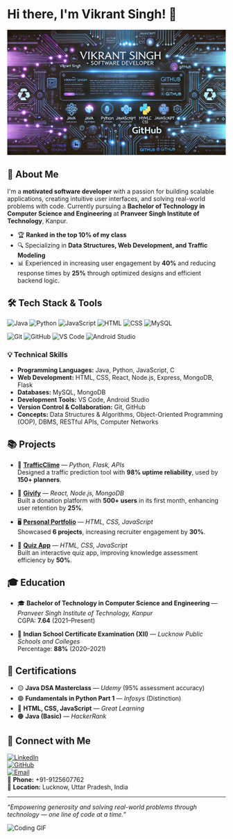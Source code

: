 # Hi there, I'm Vikrant Singh! 👋

![Profile Banner](https://github.com/vikrantsingh2003/vikrantsingh2003/blob/main/Banner.png.webp)


## 🚀 About Me

I'm a **motivated software developer** with a passion for building scalable applications, creating intuitive user interfaces, and solving real-world problems with code. Currently pursuing a **Bachelor of Technology in Computer Science and Engineering** at **Pranveer Singh Institute of Technology**, Kanpur.

- 🏆 **Ranked in the top 10% of my class**
- 🔍 Specializing in **Data Structures, Web Development, and Traffic Modeling**
- 📊 Experienced in increasing user engagement by **40%** and reducing response times by **25%** through optimized designs and efficient backend logic.

## 🛠️ Tech Stack & Tools

![Java](https://img.shields.io/badge/Java-007396?style=for-the-badge&logo=java&logoColor=white)
![Python](https://img.shields.io/badge/Python-3776AB?style=for-the-badge&logo=python&logoColor=white)
![JavaScript](https://img.shields.io/badge/JavaScript-F7DF1E?style=for-the-badge&logo=javascript&logoColor=black)
![HTML](https://img.shields.io/badge/HTML5-E34F26?style=for-the-badge&logo=html5&logoColor=white)
![CSS](https://img.shields.io/badge/CSS3-1572B6?style=for-the-badge&logo=css3&logoColor=white)
![MySQL](https://img.shields.io/badge/MySQL-4479A1?style=for-the-badge&logo=mysql&logoColor=white)

![Git](https://img.shields.io/badge/Git-F05032?style=for-the-badge&logo=git&logoColor=white)
![GitHub](https://img.shields.io/badge/GitHub-181717?style=for-the-badge&logo=github&logoColor=white)
![VS Code](https://img.shields.io/badge/VS%20Code-007ACC?style=for-the-badge&logo=visual-studio-code&logoColor=white)
![Android Studio](https://img.shields.io/badge/Android%20Studio-3DDC84?style=for-the-badge&logo=android-studio&logoColor=white)

### 💡 Technical Skills

- **Programming Languages:** Java, Python, JavaScript, C
- **Web Development:** HTML, CSS, React, Node.js, Express, MongoDB, Flask
- **Databases:** MySQL, MongoDB
- **Development Tools:** VS Code, Android Studio
- **Version Control & Collaboration:** Git, GitHub
- **Concepts:** Data Structures & Algorithms, Object-Oriented Programming (OOP), DBMS, RESTful APIs, Computer Networks

## 📚 Projects

- 🎯 **[TrafficClime](https://github.com/vikrantsingh2003/TrafficClime)** — *Python, Flask, APIs*  
  Designed a traffic prediction tool with **98% uptime reliability**, used by **150+ planners**.

- 🌟 **[Givify](https://github.com/vikrantsingh2003/Givify)** — *React, Node.js, MongoDB*  
  Built a donation platform with **500+ users** in its first month, enhancing user retention by **25%**.

- 🖥 **[Personal Portfolio](https://github.com/vikrantsingh2003/Portfolio)** — *HTML, CSS, JavaScript*  
  Showcased **6 projects**, increasing recruiter engagement by **30%**.

- 🧠 **[Quiz App](https://github.com/vikrantsingh2003/QuizApp)** — *HTML, CSS, JavaScript*  
  Built an interactive quiz app, improving knowledge assessment efficiency by **50%**.

## 🎓 Education

- 🎓 **Bachelor of Technology in Computer Science and Engineering** — *Pranveer Singh Institute of Technology, Kanpur*  
  CGPA: **7.64** (2021–Present)

- 🏫 **Indian School Certificate Examination (XII)** — *Lucknow Public Schools and Colleges*  
  Percentage: **88%** (2020–2021)

## 🏅 Certifications

- 🟡 **Java DSA Masterclass** — *Udemy* (95% assessment accuracy)
- 🟢 **Fundamentals in Python Part 1** — *Infosys* (Distinction)
- 🔵 **HTML, CSS, JavaScript** — *Great Learning*
- 🟠 **Java (Basic)** — *HackerRank*

## 📩 Connect with Me

[![LinkedIn](https://img.shields.io/badge/LinkedIn-0A66C2?style=for-the-badge&logo=linkedin&logoColor=white)](https://linkedin.com/in/vikrant-singh-50a7b822b)  
[![GitHub](https://img.shields.io/badge/GitHub-181717?style=for-the-badge&logo=github&logoColor=white)](https://github.com/vikrantsingh2003)  
[![Email](https://img.shields.io/badge/Email-D14836?style=for-the-badge&logo=gmail&logoColor=white)](mailto:vikku2003@gmail.com)  
📱 **Phone:** +91-9125607762  
📍 **Location:** Lucknow, Uttar Pradesh, India


---

_“Empowering generosity and solving real-world problems through technology — one line of code at a time.”_


![Coding GIF](https://media.giphy.com/media/qgQUggAC3Pfv687qPC/giphy.gif)

